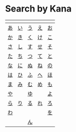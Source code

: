 # Search by Kana

| <!-- --> | <!-- --> | <!-- --> | <!-- --> | <!-- --> |
|-|-|-|-|-|
| [あ](category-あ.md) | [い](category-い.md) | [う](category-う.md) | [え](category-え.md) | [お](category-お.md) |
| [か](category-か.md) | [き](category-き.md) | [く](category-く.md) | [け](category-け.md) | [こ](category-こ.md) |
| [さ](category-さ.md) | [し](category-し.md) | [す](category-す.md) | [せ](category-せ.md) | [そ](category-そ.md) |
| [た](category-た.md) | [ち](category-ち.md) | [つ](category-つ.md) | [て](category-て.md) | [と](category-と.md) |
| [な](category-な.md) | [に](category-に.md) | [ぬ](category-ぬ.md) | [ね](category-ね.md) | [の](category-の.md) |
| [は](category-は.md) | [ひ](category-ひ.md) | [ふ](category-ふ.md) | [へ](category-へ.md) | [ほ](category-ほ.md) |
| [ま](category-ま.md) | [み](category-み.md) | [む](category-む.md) | [め](category-め.md) | [も](category-も.md) |
| [や](category-や.md) | | [ゆ](category-ゆ.md) | | [よ](category-よ.md) |
| [ら](category-ら.md) | [り](category-り.md) | [る](category-る.md) | [れ](category-れ.md) | [ろ](category-ろ.md) |
| [わ](category-わ.md) | | | | [を](category-を.md) | 
| | | [ん](category-ん.md) | | |